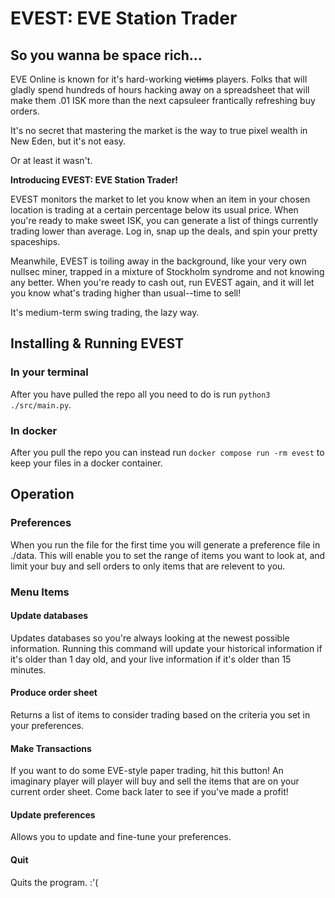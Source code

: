 # EVEST: EVE Station Trader

## So you wanna be space rich...

EVE Online is known for it's hard-working ~~victims~~ players. Folks that will gladly spend hundreds of hours hacking away on a spreadsheet that will make them .01 ISK more than the next capsuleer frantically refreshing buy orders.

It's no secret that mastering the market is the way to true pixel wealth in New Eden, but it's not easy.

Or at least it wasn't.

**Introducing EVEST: EVE Station Trader!**

EVEST monitors the market to let you know when an item in your chosen location is trading at a certain percentage below its usual price. When you're ready to make sweet ISK, you can generate a list of things currently trading lower than average. Log in, snap up the deals, and spin your pretty spaceships.

Meanwhile, EVEST is toiling away in the background, like your very own nullsec miner, trapped in a mixture of Stockholm syndrome and not knowing any better. When you're ready to cash out, run EVEST again, and it will let you know what's trading higher than usual--time to sell!

It's medium-term swing trading, the lazy way.

## Installing & Running EVEST

### In your terminal

After you have pulled the repo all you need to do is run `python3 ./src/main.py`.

### In docker

After you pull the repo you can instead run `docker compose run -rm evest` to keep your files in a docker container.

## Operation

### Preferences

When you run the file for the first time you will generate a preference file in ./data. This will enable you to set the range of items you want to look at, and limit your buy and sell orders to only items that are relevent to you.

### Menu Items

#### Update databases

Updates databases so you're always looking at the newest possible information. Running this command will update your historical information if it's older than 1 day old, and your live information if it's older than 15 minutes.

#### Produce order sheet

Returns a list of items to consider trading based on the criteria you set in your preferences.

#### Make Transactions

If you want to do some EVE-style paper trading, hit this button! An imaginary player will player will buy and sell the items that are on your current order sheet. Come back later to see if you've made a profit!

#### Update preferences

Allows you to update and fine-tune your preferences.

#### Quit

Quits the program. :'(
